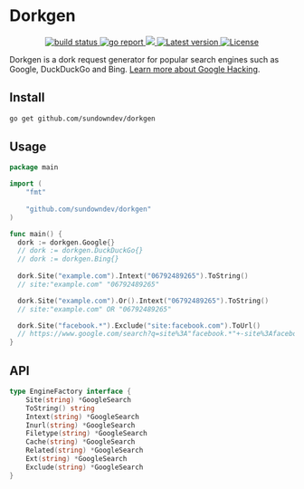 # Dorkgen

<div align="center">
  <a href="https://github.com/sundowndev/dorkgen/actions">
    <img src="https://img.shields.io/endpoint.svg?url=https://actions-badge.atrox.dev/sundowndev/dorkgen/badge?ref=master" alt="build status" />
  </a>
  <a href="https://goreportcard.com/report/github.com/sundowndev/dorkgen">
    <img src="https://goreportcard.com/badge/github.com/sundowndev/dorkgen" alt="go report" />
  </a>
  <a href="https://codeclimate.com/github/sundowndev/dorkgen/maintainability">
    <img src="https://api.codeclimate.com/v1/badges/3259feb1c68df1cd4f71/maintainability" />
  </a>
  <a href="https://github.com/sundowndev/dorkgen/releases">
    <img src="https://img.shields.io/github/release/SundownDEV/dorkgen.svg" alt="Latest version" />
  </a>
  <a href="https://github.com/sundowndev/dorkgen/blob/master/LICENSE">
    <img src="https://img.shields.io/github/license/sundowndev/dorkgen.svg" alt="License" />
  </a>
</div>

Dorkgen is a dork request generator for popular search engines such as Google, DuckDuckGo and Bing. [Learn more about Google Hacking](https://en.wikipedia.org/wiki/Google_hacking).

## Install

```bash
go get github.com/sundowndev/dorkgen
```

## Usage

```go
package main

import (
	"fmt"
  
  	"github.com/sundowndev/dorkgen"
)

func main() {
  dork := dorkgen.Google{}
  // dork := dorkgen.DuckDuckGo{}
  // dork := dorkgen.Bing{}
 
  dork.Site("example.com").Intext("06792489265").ToString()
  // site:"example.com" "06792489265"

  dork.Site("example.com").Or().Intext("06792489265").ToString()
  // site:"example.com" OR "06792489265"

  dork.Site("facebook.*").Exclude("site:facebook.com").ToUrl()
  // https://www.google.com/search?q=site%3A"facebook.*"+-site%3Afacebook.com
}
```

## API

```go
type EngineFactory interface {
	Site(string) *GoogleSearch
	ToString() string
	Intext(string) *GoogleSearch
	Inurl(string) *GoogleSearch
	Filetype(string) *GoogleSearch
	Cache(string) *GoogleSearch
	Related(string) *GoogleSearch
	Ext(string) *GoogleSearch
	Exclude(string) *GoogleSearch
}
```

